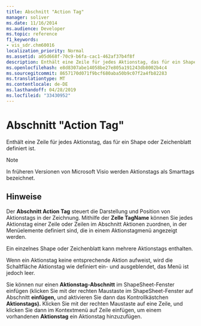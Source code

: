 ```yaml
---
title: Abschnitt "Action Tag"
manager: soliver
ms.date: 11/16/2014
ms.audience: Developer
ms.topic: reference
f1_keywords:
- vis_sdr.chm60016
localization_priority: Normal
ms.assetid: a05d668f-70c9-b6fa-cac1-462af37b4f8f
description: Enthält eine Zeile für jedes Aktionstag, das für ein Shape oder Zeichenblatt definiert ist.
ms.openlocfilehash: e8d8307abe14058be27e805a191243db8002b4c4
ms.sourcegitcommit: 8657170d071f9bcf680aba50b9c07f2a4fb82283
ms.translationtype: MT
ms.contentlocale: de-DE
ms.lasthandoff: 04/28/2019
ms.locfileid: "33430952"
---
```

# <a name="action-tag-section"></a>Abschnitt "Action Tag"

Enthält eine Zeile für jedes Aktionstag, das für ein Shape oder Zeichenblatt definiert ist.
  
> [!NOTE]
> In früheren Versionen von Microsoft Visio werden Aktionstags als Smarttags bezeichnet. 
  
## <a name="remarks"></a>Hinweise

Der **Abschnitt Action Tag** steuert die Darstellung und Position von Aktionstags in der Zeichnung. Mithilfe der **Zelle TagName** können Sie jedes Aktionstag einer Zeile oder Zeilen im Abschnitt Aktionen zuordnen, in der Menüelemente definiert sind, die in einem Aktionstagmenü angezeigt werden. 
  
 Ein einzelnes Shape oder Zeichenblatt kann mehrere Aktionstags enthalten. 
  
Wenn ein Aktionstag keine entsprechende Aktion aufweist, wird die Schaltfläche Aktionstag wie definiert ein- und ausgeblendet, das Menü ist jedoch leer.
  
Sie können nur einen **Aktionstag-Abschnitt** im ShapeSheet-Fenster einfügen (klicken Sie mit der rechten Maustaste im ShapeSheet-Fenster auf Abschnitt **einfügen,** und aktivieren Sie dann das Kontrollkästchen **Aktionstags).** Klicken Sie mit der rechten Maustaste auf eine Zeile, und klicken  Sie dann im Kontextmenü auf Zeile einfügen, um einem vorhandenen **Aktionstag** ein Aktionstag hinzuzufügen. 
  

